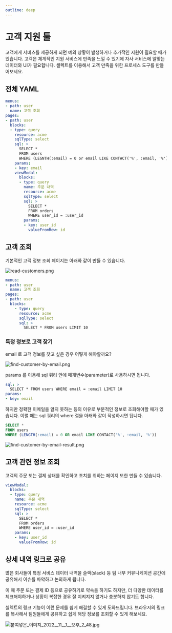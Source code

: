 ```yaml
---
outline: deep
---
```


# 고객 지원 툴

고객에게 서비스를 제공하게 되면 예외 상황이 발생하거나 추가적인 지원이 필요할 때가 있습니다. 
고객은 체계적인 지원 서비스에 만족을 느낄 수 있기에 자사 서비스에 알맞는 데이터와 UI가 필요합니다. 
셀렉트를 이용해서 고객 만족을 위한 프로세스 도구를 만들어보세요.

## 전체 YAML

```yaml
menus:
- path: user
  name: 고객 조회
pages:
- path: user
  blocks:
  - type: query
    resource: acme
    sqlType: select
    sql: >
      SELECT * 
      FROM users 
      WHERE (LEGNTH(:email) = 0 or email LIKE CONTACT('%', :email, '%'))
    params:
    - key: email
    viewModal:
      blocks:
      - type: query
        name: 주문 내역
        resource: acme
        sqlType: select
        sql: >
          SELECT *
          FROM orders
          WHERE user_id = :user_id
        params:
        - key: user_id
          valueFromRow: id
```

## 고객 조회

기본적인 고객 정보 조회 페이지는 아래와 같이 만들 수 있습니다. 

![](https://files.readme.io/dd6dbfc-read-customers.png "read-customers.png")

```yaml
menus:
- path: user
  name: 고객 조회
pages:
- path: user
  blocks:
    - type: query
      resource: acme
      sqlType: select
      sql: >
        SELECT * FROM users LIMIT 10
```

### 특정 정보로 고객 찾기

email 로 고객 정보를 찾고 싶은 경우 어떻게 해야할까요?

![](https://files.readme.io/5f71339-find-customer-by-email.png "find-customer-by-email.png")

params 를 이용해 sql 쿼리 안에 매개변수(parameter)로 사용하시면 됩니다. 

```yaml
sql: >
  SELECT * FROM users WHERE email = :email LIMIT 10
params:
- key: email
```

하지만 정확한 이메일을 알지 못하는 등의 이유로 부분적인 정보로 조회해야할 때가 있습니다. 이럴 때는 sql 쿼리의 where 절을 아래와 같이 작성하시면 됩니다. 

```sql
SELECT * 
FROM users 
WHERE (LENGTH(:email) = 0 OR email LIKE CONTACT('%', :email, '%'))
```

![](https://files.readme.io/3e43bfb-find-customer-by-email-result.png "find-customer-by-email-result.png")

## 고객 관련 정보 조회

고객의 주문 또는 결제 상태를 확인하고 조치를 취하는 페이지 또한 만들 수 있습니다. 

```yaml
viewModal:
  blocks:
  - type: query
    name: 주문 내역
    resource: acme
    sqlType: select
    sql: >
      SELECT *
      FROM orders
      WHERE user_id = :user_id
    params:
    - key: user_id
      valueFromRow: id
```

## 상세 내역 링크로 공유

많은 회사들이 특정 서비스 데이터 내역을 슬랙(slack) 등 팀 내부 커뮤니케이션 공간에 공유해서 이슈를 파악하고 논의하게 됩니다. 

이 때 주문 또는 결제 ID 등으로 공유하기로 약속을 하기도 하지만, 더 다양한 데이터를 체크해야하거나 상황이 복잡한 경우 잘 지켜지지 않거나 충분하지 않기도 합니다. 

셀렉트의 링크 기능이 이런 문제를 쉽게 해결할 수 있게 도와드립니다. 브라우저의 링크를 복사해서 팀원들에게 공유하고 쉽게 해당 정보를 조회할 수 있게 해보세요.

![](https://files.readme.io/7ee1e69-__2022__11__1___2_48.jpg "붙여넣은_이미지_2022__11__1__오후_2_48.jpg")